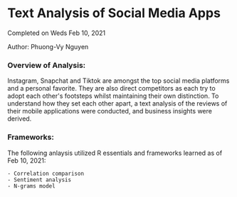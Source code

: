 # Text Analysis of Social Media Apps
Completed on Weds Feb 10, 2021 

Author: Phuong-Vy Nguyen 

### Overview of Analysis: 
Instagram, Snapchat and Tiktok are amongst the top social media platforms and a personal favorite. They are also direct competitors as each try to adopt each other's footsteps whilst maintaining their own distinction. To understand how they set each other apart, a text analysis of the reviews of their mobile applications were conducted, and business insights were derived. 

### Frameworks:
The following anlaysis utilized R essentials and frameworks learned as of Feb 10, 2021:

    - Correlation comparison 
    - Sentiment analysis
    - N-grams model 
